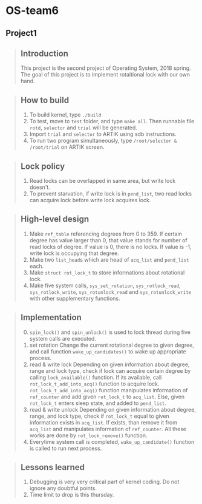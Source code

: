 OS-team6
========
Project1
--------

> ## Introduction
>  This project is the second project of Operating System, 2018 spring.
> The goal of this project is to implement rotaitional lock with our own hand.

> ## How to build
> 1. To build kernel, type `./build`
> 2. To test, move to `test` folder, and type `make all`. Then runnable file `rotd`, `selector` and `trial` will be generated.
> 3. Import `trial` and `selector` to ARTIK using sdb instructions.
> 4. To run two program simultaneously, type `/root/selector & /root/trial` on ARTIK screen.

> ## Lock policy
> 1. Read locks can be overlapped in same area, but write lock doesn't.
> 2. To prevent starvation, if write lock is in `pend_list`, two read locks can acquire lock before write lock acquires lock.

> ## High-level design
> 1. Make `ref_table` referencing degrees from 0 to 359. If certain degree has value larger than 0, that value stands for number of read locks of degree. If value is 0, there is no locks. If value is -1, write lock is occupying that degree. 
> 2. Make two `list_head`s which are head of `acq_list` and `pend_list` each.
> 3. Make `struct rot_lock_t` to store informations about rotational lock.
> 4. Make five system calls, `sys_set_rotation`, `sys_rotlock_read`, `sys_rotlock_write`, `sys_rotunlock_read` and `sys_rotunlock_write` with other supplementary functions.

> ## Implementation
> 0. `spin_lock()` and `spin_unlock()` is used to lock thread during five system calls are executed.
> 1. set rotation
>	Change the current rotational degree to given degree, and call function `wake_up_candidates()` to wake up appropriate process.
> 2. read & write lock
>	Depending on given information about degree, range and lock type, check if lock can acquire certain degree by calling `lock_available()` function. If its available, call `rot_lock_t_add_into_acq()` function to acquire lock. `rot_lock_t_add_into_acq()` function manipulates information of `ref_counter` and add given `rot_lock_t` to `acq_list`. Else, given `rot_lock_t` enters sleep state, and added to `pend_list`. 
> 3. read & write unlock
>	Depending on given information about degree, range, and lock type, check if `rot_lock_t` equal to given information exists in `acq_list`. If exists, than remove it from `acq_list` and manipulates information of `ref_counter`. All these works are done by `rot_lock_remove()` function. 
> 4. Everytime system call is completed, `wake_up_candidate()` function is called to run next process.

> ## Lessons learned
> 1. Debugging is very very critical part of kernel coding. Do not ignore any doubtful points.
> 2. Time limit to drop is this thursday.

